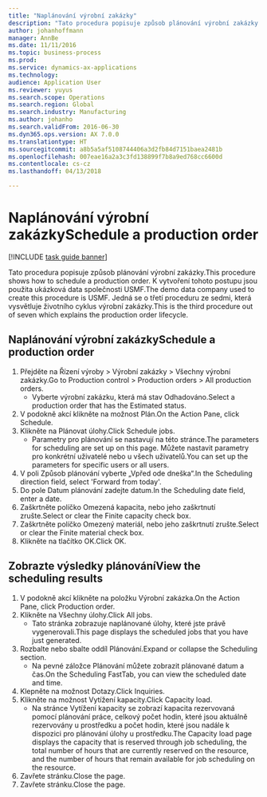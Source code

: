 ```yaml
---
title: "Naplánování výrobní zakázky"
description: "Tato procedura popisuje způsob plánování výrobní zakázky."
author: johanhoffmann
manager: AnnBe
ms.date: 11/11/2016
ms.topic: business-process
ms.prod: 
ms.service: dynamics-ax-applications
ms.technology: 
audience: Application User
ms.reviewer: yuyus
ms.search.scope: Operations
ms.search.region: Global
ms.search.industry: Manufacturing
ms.author: johanho
ms.search.validFrom: 2016-06-30
ms.dyn365.ops.version: AX 7.0.0
ms.translationtype: HT
ms.sourcegitcommit: a8b5a5af5108744406a3d2fb84d7151baea2481b
ms.openlocfilehash: 007eae16a2a3c3fd138899f7b8a9ed768cc6600d
ms.contentlocale: cs-cz
ms.lasthandoff: 04/13/2018

---
```

# <a name="schedule-a-production-order"></a><span data-ttu-id="b0fcd-103">Naplánování výrobní zakázky</span><span class="sxs-lookup"><span data-stu-id="b0fcd-103">Schedule a production order</span></span>

[!INCLUDE [task guide banner](../../includes/task-guide-banner.md)]

<span data-ttu-id="b0fcd-104">Tato procedura popisuje způsob plánování výrobní zakázky.</span><span class="sxs-lookup"><span data-stu-id="b0fcd-104">This procedure shows how to schedule a production order.</span></span> <span data-ttu-id="b0fcd-105">K vytvoření tohoto postupu jsou použita ukázková data společnosti USMF.</span><span class="sxs-lookup"><span data-stu-id="b0fcd-105">The demo data company used to create this procedure is USMF.</span></span> <span data-ttu-id="b0fcd-106">Jedná se o třetí proceduru ze sedmi, která vysvětluje životního cyklus výrobní zakázky.</span><span class="sxs-lookup"><span data-stu-id="b0fcd-106">This is the third procedure out of seven which explains the production order lifecycle.</span></span>


## <a name="schedule-a-production-order"></a><span data-ttu-id="b0fcd-107">Naplánování výrobní zakázky</span><span class="sxs-lookup"><span data-stu-id="b0fcd-107">Schedule a production order</span></span>
1. <span data-ttu-id="b0fcd-108">Přejděte na Řízení výroby > Výrobní zakázky > Všechny výrobní zakázky.</span><span class="sxs-lookup"><span data-stu-id="b0fcd-108">Go to Production control > Production orders > All production orders.</span></span>
    * <span data-ttu-id="b0fcd-109">Vyberte výrobní zakázku, která má stav Odhadováno.</span><span class="sxs-lookup"><span data-stu-id="b0fcd-109">Select a production order that has the Estimated status.</span></span>  
2. <span data-ttu-id="b0fcd-110">V podokně akcí klikněte na možnost Plán.</span><span class="sxs-lookup"><span data-stu-id="b0fcd-110">On the Action Pane, click Schedule.</span></span>
3. <span data-ttu-id="b0fcd-111">Klikněte na Plánovat úlohy.</span><span class="sxs-lookup"><span data-stu-id="b0fcd-111">Click Schedule jobs.</span></span>
    * <span data-ttu-id="b0fcd-112">Parametry pro plánování se nastavují na této stránce.</span><span class="sxs-lookup"><span data-stu-id="b0fcd-112">The parameters for scheduling are set up on this page.</span></span> <span data-ttu-id="b0fcd-113">Můžete nastavit parametry pro konkrétní uživatelé nebo u všech uživatelů.</span><span class="sxs-lookup"><span data-stu-id="b0fcd-113">You can set up the parameters for specific users or all users.</span></span>  
4. <span data-ttu-id="b0fcd-114">V poli Způsob plánování vyberte „Vpřed ode dneška“.</span><span class="sxs-lookup"><span data-stu-id="b0fcd-114">In the Scheduling direction field, select 'Forward from today'.</span></span>
5. <span data-ttu-id="b0fcd-115">Do pole Datum plánování zadejte datum.</span><span class="sxs-lookup"><span data-stu-id="b0fcd-115">In the Scheduling date field, enter a date.</span></span>
6. <span data-ttu-id="b0fcd-116">Zaškrtněte políčko Omezená kapacita, nebo jeho zaškrtnutí zrušte.</span><span class="sxs-lookup"><span data-stu-id="b0fcd-116">Select or clear the Finite capacity check box.</span></span>
7. <span data-ttu-id="b0fcd-117">Zaškrtněte políčko Omezený materiál, nebo jeho zaškrtnutí zrušte.</span><span class="sxs-lookup"><span data-stu-id="b0fcd-117">Select or clear the Finite material check box.</span></span>
8. <span data-ttu-id="b0fcd-118">Klikněte na tlačítko OK.</span><span class="sxs-lookup"><span data-stu-id="b0fcd-118">Click OK.</span></span>

## <a name="view-the-scheduling-results"></a><span data-ttu-id="b0fcd-119">Zobrazte výsledky plánování</span><span class="sxs-lookup"><span data-stu-id="b0fcd-119">View the scheduling results</span></span>
1. <span data-ttu-id="b0fcd-120">V podokně akcí klikněte na položku Výrobní zakázka.</span><span class="sxs-lookup"><span data-stu-id="b0fcd-120">On the Action Pane, click Production order.</span></span>
2. <span data-ttu-id="b0fcd-121">Klikněte na Všechny úlohy.</span><span class="sxs-lookup"><span data-stu-id="b0fcd-121">Click All jobs.</span></span>
    * <span data-ttu-id="b0fcd-122">Tato stránka zobrazuje naplánované úlohy, které jste právě vygenerovali.</span><span class="sxs-lookup"><span data-stu-id="b0fcd-122">This page displays the scheduled jobs that you have just generated.</span></span>  
3. <span data-ttu-id="b0fcd-123">Rozbalte nebo sbalte oddíl Plánování.</span><span class="sxs-lookup"><span data-stu-id="b0fcd-123">Expand or collapse the Scheduling section.</span></span>
    * <span data-ttu-id="b0fcd-124">Na pevné záložce Plánování můžete zobrazit plánované datum a čas.</span><span class="sxs-lookup"><span data-stu-id="b0fcd-124">On the Scheduling FastTab, you can view the scheduled date and time.</span></span>  
4. <span data-ttu-id="b0fcd-125">Klepněte na možnost Dotazy.</span><span class="sxs-lookup"><span data-stu-id="b0fcd-125">Click Inquiries.</span></span>
5. <span data-ttu-id="b0fcd-126">Klikněte na možnost Vytížení kapacity.</span><span class="sxs-lookup"><span data-stu-id="b0fcd-126">Click Capacity load.</span></span>
    * <span data-ttu-id="b0fcd-127">Na stránce Vytížení kapacity se zobrazí kapacita rezervovaná pomocí plánování práce, celkový počet hodin, které jsou aktuálně rezervovány u prostředku a počet hodin, které jsou nadále k dispozici pro plánování úlohy u prostředku.</span><span class="sxs-lookup"><span data-stu-id="b0fcd-127">The Capacity load page displays the capacity that is reserved through job scheduling, the total number of hours that are currently reserved on the resource, and the number of hours that remain available for job scheduling on the resource.</span></span>  
6. <span data-ttu-id="b0fcd-128">Zavřete stránku.</span><span class="sxs-lookup"><span data-stu-id="b0fcd-128">Close the page.</span></span>
7. <span data-ttu-id="b0fcd-129">Zavřete stránku.</span><span class="sxs-lookup"><span data-stu-id="b0fcd-129">Close the page.</span></span>

